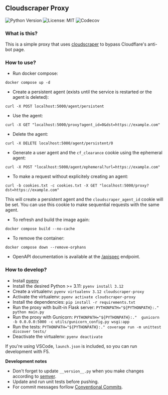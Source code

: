 ## Cloudscraper Proxy

![Python Version](https://img.shields.io/badge/python-3.11%20|%203.12-blue)
![License: MIT](https://img.shields.io/badge/License-MIT-yellow.svg)
![Codecov](https://codecov.io/gh/chinese-room-solutions/cloudscraper-proxy/branch/main/graph/badge.svg)

### What is this?

This is a simple proxy that uses [cloudscraper](https://github.com/venomous/cloudscraper) to bypass Cloudflare's anti-bot page.

### How to use?

* Run docker compose:
```
docker compose up -d
```
* Create a persistent agent (exists until the service is restarted or the agent is deleted):
```
curl -X POST localhost:5000/agent/persistent
```
* Use the agent:
```
curl -X GET "localhost:5000/proxy?agent_id=0&dst=https://example.com"
```
* Delete the agent:
```
curl -X DELETE localhost:5000/agent/persistent/0
```
* Generate a user agent and the `cf_clearance` cookie using the ephemeral agent:
```
curl -X POST "localhost:5000/agent/ephemeral?url=https://example.com"
```
* To make a request without explicitely creating an agent:
```
curl -b cookies.txt -c cookies.txt -X GET "localhost:5000/proxy?dst=https://example.com"
```
This will create a persistent agent and the `cloudscraper_agent_id` cookie will be set. You can use this cookie to make sequential requests with the same agent.
* To refresh and build the image again:
```
docker compose build --no-cache
```
* To remove the container:
```
docker compose down --remove-orphans
```
* OpenAPI documentation is available at the [/apispec](http://localhost:5000/apispec) endpoint.

### How to develop?

* Install [pyenv](https://github.com/pyenv/pyenv#installation)
* Install the desired Python >= 3.11: `pyenv install 3.12` 
* Create a virtualenv: `pyenv virtualenv 3.12 cloudscraper-proxy`
* Activate the virtualenv: `pyenv activate cloudscraper-proxy`
* Install the dependencies: `pip install -r requirements.txt`
* Run the proxy with built-in Flask server: `PYTHONPATH="${PYTHONPATH}:." python main.py`
* Run the proxy with Gunicorn: `PYTHONPATH="${PYTHONPATH}:."  gunicorn -b 0.0.0.0:5000 -c utils/gunicorn_config.py wsgi:app`
* Run the tests: `PYTHONPATH="${PYTHONPATH}:." coverage run -m unittest discover tests/`
* Deactivate the virtualenv: `pyenv deactivate`

If you're using VSCode, `launch.json` is included, so you can run development with F5.

**Development notes**

* Don't forget to update `__version__.py` when you make changes according to [semver](https://semver.org/).
* Update and run unit tests before pushing.
* For commit messages forllow [Conventional Commits](https://www.conventionalcommits.org/en/v1.0.0/).
